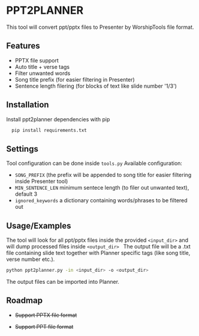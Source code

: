 
# PPT2PLANNER

This tool will convert ppt/pptx files to Presenter by WorshipTools file format.


## Features

- PPTX file support
- Auto title + verse tags
- Filter unwanted words
- Song title prefix (for easier filtering in Presenter)
- Sentence length filering (for blocks of text like slide number '1/3')


## Installation

Install ppt2planner dependencies with pip

```bash
  pip install requirements.txt
```
    
## Settings

Tool configuration can be done inside ```tools.py```
Available configuration:
- ```SONG_PREFIX``` (the prefix will be appended to song title for easier filtering inside Presenter tool)
- ```MIN_SENTENCE_LEN``` minimum sentece length (to filer out unwanted text), default 3
- ```ignored_keywords``` a dictionary containing words/phrases to be filtered out
## Usage/Examples
The tool will look for all ppt/pptx files inside the provided ```<input_dir>``` and will dump processed files inside ```<output_dir> ```
The output file will be a .txt file containing slide text together with Planner specific tags (like song title, verse number etc.).

```bash
python ppt2planner.py -in <input_dir> -o <output_dir>
```

The output files can be imported into Planner.
## Roadmap

- ~~Support PPTX file format~~

- ~~Support PPT file format~~

